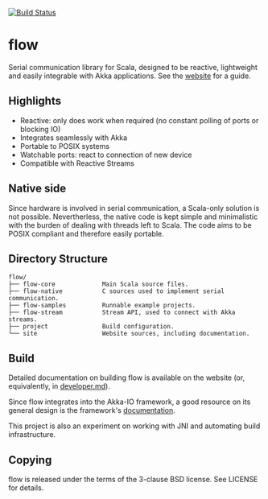 [![Build Status](https://travis-ci.org/jodersky/flow.svg?branch=master)](https://travis-ci.org/jodersky/flow)

# flow
Serial communication library for Scala, designed to be reactive, lightweight and easily integrable with Akka applications. See the [website](https://jodersky.github.io/flow) for a guide.

## Highlights
- Reactive: only does work when required (no constant polling of ports or blocking IO)
- Integrates seamlessly with Akka
- Portable to POSIX systems
- Watchable ports: react to connection of new device
- Compatible with Reactive Streams

## Native side
Since hardware is involved in serial communication, a Scala-only solution is not possible. Nevertherless, the native code is kept simple and minimalistic with the burden of dealing with threads left to Scala. The code aims to be POSIX compliant and therefore easily portable.

## Directory Structure
```
flow/
├── flow-core             Main Scala source files.
├── flow-native           C sources used to implement serial communication.
├── flow-samples          Runnable example projects.
├── flow-stream           Stream API, used to connect with Akka streams.
├── project               Build configuration.
└── site                  Website sources, including documentation.
```

## Build
Detailed documentation on building flow is available on the website (or, equivalently, in [developer.md](site/jekyll/documentation/developer.md)).

Since flow integrates into the Akka-IO framework, a good resource on its general design is the framework's [documentation](http://doc.akka.io/docs/akka/2.4.2-RC1/scala/io.html).

This project is also an experiment on working with JNI and automating build infrastructure.

## Copying
flow is released under the terms of the 3-clause BSD license. See LICENSE for details.
